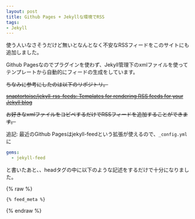 ```yaml
---
layout: post
title: Github Pages + Jekyllな環境でRSS
tags:
- Jekyll
---
```

使う人いなさそうだけど無いとなんとなく不安なRSSフィードをこのサイトにも追加しました。

Github Pagesなのでプラグインを使わず、Jekyll管理下のxmlファイルを使ってテンプレートから自動的にフィードの生成をしています。

~~ちなみに参考にしたのは以下のリポジトリ。~~

~~[snaptortoise/jekyll-rss-feeds: Templates for rendering RSS feeds for your Jekyll blog](https://github.com/snaptortoise/jekyll-rss-feeds)~~

~~お好きなxmlファイルをコピペするだけでRSSフィードを追加することができます。~~

追記: 最近のGithub Pagesはjekyll-feedという拡張が使えるので、`_config.yml`に

``` yaml
gems:
  - jekyll-feed
```

と書いたあと、、headタグの中に以下のような記述をするだけで十分になりました。

{% raw %}
``` html
{% feed_meta %}
```
{% endraw %}